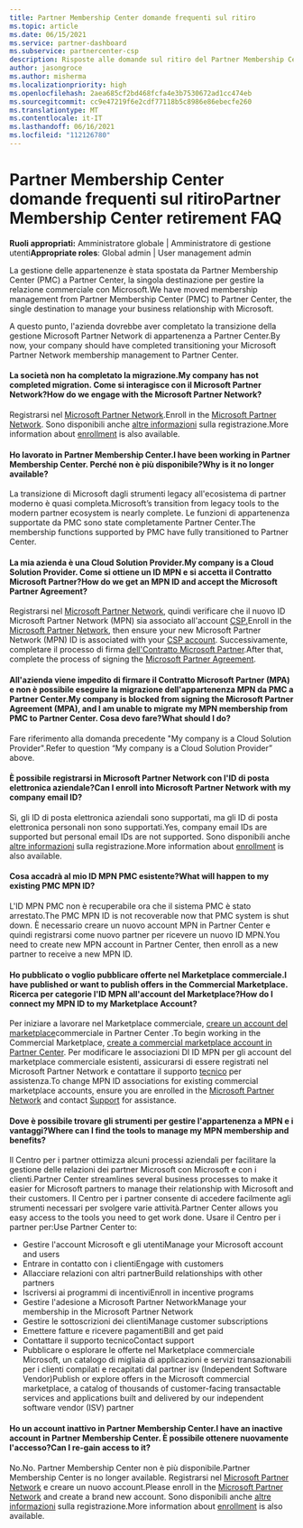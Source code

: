 ```yaml
---
title: Partner Membership Center domande frequenti sul ritiro
ms.topic: article
ms.date: 06/15/2021
ms.service: partner-dashboard
ms.subservice: partnercenter-csp
description: Risposte alle domande sul ritiro del Partner Membership Center (PMC) e sul passaggio a Partner Center.
author: jasongroce
ms.author: misherma
ms.localizationpriority: high
ms.openlocfilehash: 2aea685cf2bd468fcfa4e3b7530672ad1cc474eb
ms.sourcegitcommit: cc9e47219f6e2cdf77118b5c8986e86ebecfe260
ms.translationtype: MT
ms.contentlocale: it-IT
ms.lasthandoff: 06/16/2021
ms.locfileid: "112126780"
---
```

# <a name="partner-membership-center-retirement-faq"></a><span data-ttu-id="08f2c-103">Partner Membership Center domande frequenti sul ritiro</span><span class="sxs-lookup"><span data-stu-id="08f2c-103">Partner Membership Center retirement FAQ</span></span>
<span data-ttu-id="08f2c-104">**Ruoli appropriati:** Amministratore globale | Amministratore di gestione utenti</span><span class="sxs-lookup"><span data-stu-id="08f2c-104">**Appropriate roles**: Global admin | User management admin</span></span>

<span data-ttu-id="08f2c-105">La gestione delle appartenenze è stata spostata da Partner Membership Center (PMC) a Partner Center, la singola destinazione per gestire la relazione commerciale con Microsoft.</span><span class="sxs-lookup"><span data-stu-id="08f2c-105">We have moved membership management from Partner Membership Center (PMC) to Partner Center, the single destination to manage your business relationship with Microsoft.</span></span> 

<span data-ttu-id="08f2c-106">A questo punto, l'azienda dovrebbe aver completato la transizione della gestione Microsoft Partner Network di appartenenza a Partner Center.</span><span class="sxs-lookup"><span data-stu-id="08f2c-106">By now, your company should have completed transitioning your Microsoft Partner Network membership management to Partner Center.</span></span>

#### <a name="my-company-has-not-completed-migration-how-do-we-engage-with-the-microsoft-partner-network"></a><span data-ttu-id="08f2c-107">La società non ha completato la migrazione.</span><span class="sxs-lookup"><span data-stu-id="08f2c-107">My company has not completed migration.</span></span> <span data-ttu-id="08f2c-108">Come si interagisce con il Microsoft Partner Network?</span><span class="sxs-lookup"><span data-stu-id="08f2c-108">How do we engage with the Microsoft Partner Network?</span></span>
<span data-ttu-id="08f2c-109">Registrarsi nel [Microsoft Partner Network](https://partner.microsoft.com/dashboard/account/v3/enrollment/introduction/partnership).</span><span class="sxs-lookup"><span data-stu-id="08f2c-109">Enroll in the [Microsoft Partner Network](https://partner.microsoft.com/dashboard/account/v3/enrollment/introduction/partnership).</span></span> <span data-ttu-id="08f2c-110">Sono disponibili anche [altre informazioni](mpn-create-a-partner-center-account.md) sulla registrazione.</span><span class="sxs-lookup"><span data-stu-id="08f2c-110">More information about [enrollment](mpn-create-a-partner-center-account.md) is also available.</span></span> 

#### <a name="i-have-been-working-in-partner-membership-center-why-is-it-no-longer-available"></a><span data-ttu-id="08f2c-111">Ho lavorato in Partner Membership Center.</span><span class="sxs-lookup"><span data-stu-id="08f2c-111">I have been working in Partner Membership Center.</span></span> <span data-ttu-id="08f2c-112">Perché non è più disponibile?</span><span class="sxs-lookup"><span data-stu-id="08f2c-112">Why is it no longer available?</span></span>
<span data-ttu-id="08f2c-113">La transizione di Microsoft dagli strumenti legacy all'ecosistema di partner moderno è quasi completa.</span><span class="sxs-lookup"><span data-stu-id="08f2c-113">Microsoft’s transition from legacy tools to the modern partner ecosystem is nearly complete.</span></span> <span data-ttu-id="08f2c-114">Le funzioni di appartenenza supportate da PMC sono state completamente Partner Center.</span><span class="sxs-lookup"><span data-stu-id="08f2c-114">The membership functions supported by PMC have fully transitioned to Partner Center.</span></span>

#### <a name="my-company-is-a-cloud-solution-provider-how-do-we-get-an-mpn-id-and-accept-the-microsoft-partner-agreement"></a><span data-ttu-id="08f2c-115">La mia azienda è una Cloud Solution Provider.</span><span class="sxs-lookup"><span data-stu-id="08f2c-115">My company is a Cloud Solution Provider.</span></span> <span data-ttu-id="08f2c-116">Come si ottiene un ID MPN e si accetta il Contratto Microsoft Partner?</span><span class="sxs-lookup"><span data-stu-id="08f2c-116">How do we get an MPN ID and accept the Microsoft Partner Agreement?</span></span>
<span data-ttu-id="08f2c-117">Registrarsi nel [Microsoft Partner Network](https://partner.microsoft.com/dashboard/account/v3/enrollment/introduction/partnership), quindi verificare che il nuovo ID Microsoft Partner Network (MPN) sia associato all'account [CSP.](update-your-partner-profile.md#update-your-mpn-id-associated-with-your-csp-account)</span><span class="sxs-lookup"><span data-stu-id="08f2c-117">Enroll in the [Microsoft Partner Network](https://partner.microsoft.com/dashboard/account/v3/enrollment/introduction/partnership), then ensure your new Microsoft Partner Network (MPN) ID is associated with your [CSP account](update-your-partner-profile.md#update-your-mpn-id-associated-with-your-csp-account).</span></span> <span data-ttu-id="08f2c-118">Successivamente, completare il processo di firma [dell'Contratto Microsoft Partner](microsoft-partner-agreement.md).</span><span class="sxs-lookup"><span data-stu-id="08f2c-118">After that, complete the process of signing the [Microsoft Partner Agreement](microsoft-partner-agreement.md).</span></span>

#### <a name="my-company-is-blocked-from-signing-the-microsoft-partner-agreement-mpa-and-i-am-unable-to-migrate-my-mpn-membership-from-pmc-to-partner-center-what-should-i-do"></a><span data-ttu-id="08f2c-119">All'azienda viene impedito di firmare il Contratto Microsoft Partner (MPA) e non è possibile eseguire la migrazione dell'appartenenza MPN da PMC a Partner Center.</span><span class="sxs-lookup"><span data-stu-id="08f2c-119">My company is blocked from signing the Microsoft Partner Agreement (MPA), and I am unable to migrate my MPN membership from PMC to Partner Center.</span></span> <span data-ttu-id="08f2c-120">Cosa devo fare?</span><span class="sxs-lookup"><span data-stu-id="08f2c-120">What should I do?</span></span>
<span data-ttu-id="08f2c-121">Fare riferimento alla domanda precedente "My company is a Cloud Solution Provider".</span><span class="sxs-lookup"><span data-stu-id="08f2c-121">Refer to question “My company is a Cloud Solution Provider” above.</span></span>

#### <a name="can-i-enroll-into-microsoft-partner-network-with-my-company-email-id"></a><span data-ttu-id="08f2c-122">È possibile registrarsi in Microsoft Partner Network con l'ID di posta elettronica aziendale?</span><span class="sxs-lookup"><span data-stu-id="08f2c-122">Can I enroll into Microsoft Partner Network with my company email ID?</span></span>
<span data-ttu-id="08f2c-123">Sì, gli ID di posta elettronica aziendali sono supportati, ma gli ID di posta elettronica personali non sono supportati.</span><span class="sxs-lookup"><span data-stu-id="08f2c-123">Yes, company email IDs are supported but personal email IDs are not supported.</span></span> <span data-ttu-id="08f2c-124">Sono disponibili anche [altre informazioni](mpn-create-a-partner-center-account.md) sulla registrazione.</span><span class="sxs-lookup"><span data-stu-id="08f2c-124">More information about [enrollment](mpn-create-a-partner-center-account.md) is also available.</span></span> 

#### <a name="what-will-happen-to-my-existing-pmc-mpn-id"></a><span data-ttu-id="08f2c-125">Cosa accadrà al mio ID MPN PMC esistente?</span><span class="sxs-lookup"><span data-stu-id="08f2c-125">What will happen to my existing PMC MPN ID?</span></span>
<span data-ttu-id="08f2c-126">L'ID MPN PMC non è recuperabile ora che il sistema PMC è stato arrestato.</span><span class="sxs-lookup"><span data-stu-id="08f2c-126">The PMC MPN ID is not recoverable now that PMC system is shut down.</span></span> <span data-ttu-id="08f2c-127">È necessario creare un nuovo account MPN in Partner Center e quindi registrarsi come nuovo partner per ricevere un nuovo ID MPN.</span><span class="sxs-lookup"><span data-stu-id="08f2c-127">You need to create new MPN account in Partner Center, then enroll as a new partner to receive a new MPN ID.</span></span>

#### <a name="i-have-published-or-want-to-publish-offers-in-the-commercial-marketplace-how-do-i-connect-my-mpn-id-to-my-marketplace-account"></a><span data-ttu-id="08f2c-128">Ho pubblicato o voglio pubblicare offerte nel Marketplace commerciale.</span><span class="sxs-lookup"><span data-stu-id="08f2c-128">I have published or want to publish offers in the Commercial Marketplace.</span></span> <span data-ttu-id="08f2c-129">Ricerca per categorie l'ID MPN all'account del Marketplace?</span><span class="sxs-lookup"><span data-stu-id="08f2c-129">How do I connect my MPN ID to my Marketplace Account?</span></span>
<span data-ttu-id="08f2c-130">Per iniziare a lavorare nel Marketplace commerciale, [creare un account del marketplace](/azure/marketplace/create-account)commerciale in Partner Center .</span><span class="sxs-lookup"><span data-stu-id="08f2c-130">To begin working in the Commercial Marketplace, [create a commercial marketplace account in Partner Center](/azure/marketplace/create-account).</span></span>
<span data-ttu-id="08f2c-131">Per modificare le associazioni DI ID MPN per gli [](https://partner.microsoft.com/dashboard/account/v3/enrollment/introduction/partnership) account del marketplace commerciale esistenti, assicurarsi di essere registrati nel Microsoft Partner Network e contattare il supporto [tecnico](https://partner.microsoft.com/support/?stage=2&topicid=e82f5aba-2576-3124-37e5-437532a50626) per assistenza.</span><span class="sxs-lookup"><span data-stu-id="08f2c-131">To change MPN ID associations for existing commercial marketplace accounts, ensure you are enrolled in the [Microsoft Partner Network](https://partner.microsoft.com/dashboard/account/v3/enrollment/introduction/partnership) and contact [Support](https://partner.microsoft.com/support/?stage=2&topicid=e82f5aba-2576-3124-37e5-437532a50626) for assistance.</span></span>

#### <a name="where-can-i-find-the-tools-to-manage-my-mpn-membership-and-benefits"></a><span data-ttu-id="08f2c-132">Dove è possibile trovare gli strumenti per gestire l'appartenenza a MPN e i vantaggi?</span><span class="sxs-lookup"><span data-stu-id="08f2c-132">Where can I find the tools to manage my MPN membership and benefits?</span></span>
<span data-ttu-id="08f2c-133">Il Centro per i partner ottimizza alcuni processi aziendali per facilitare la gestione delle relazioni dei partner Microsoft con Microsoft e con i clienti.</span><span class="sxs-lookup"><span data-stu-id="08f2c-133">Partner Center streamlines several business processes to make it easier for Microsoft partners to manage their relationship with Microsoft and their customers.</span></span> <span data-ttu-id="08f2c-134">Il Centro per i partner consente di accedere facilmente agli strumenti necessari per svolgere varie attività.</span><span class="sxs-lookup"><span data-stu-id="08f2c-134">Partner Center allows you easy access to the tools you need to get work done.</span></span> <span data-ttu-id="08f2c-135">Usare il Centro per i partner per:</span><span class="sxs-lookup"><span data-stu-id="08f2c-135">Use Partner Center to:</span></span>
* <span data-ttu-id="08f2c-136">Gestire l'account Microsoft e gli utenti</span><span class="sxs-lookup"><span data-stu-id="08f2c-136">Manage your Microsoft account and users</span></span>
* <span data-ttu-id="08f2c-137">Entrare in contatto con i clienti</span><span class="sxs-lookup"><span data-stu-id="08f2c-137">Engage with customers</span></span>
* <span data-ttu-id="08f2c-138">Allacciare relazioni con altri partner</span><span class="sxs-lookup"><span data-stu-id="08f2c-138">Build relationships with other partners</span></span>
* <span data-ttu-id="08f2c-139">Iscriversi ai programmi di incentivi</span><span class="sxs-lookup"><span data-stu-id="08f2c-139">Enroll in incentive programs</span></span>
* <span data-ttu-id="08f2c-140">Gestire l'adesione a Microsoft Partner Network</span><span class="sxs-lookup"><span data-stu-id="08f2c-140">Manage your membership in the Microsoft Partner Network</span></span>
* <span data-ttu-id="08f2c-141">Gestire le sottoscrizioni dei clienti</span><span class="sxs-lookup"><span data-stu-id="08f2c-141">Manage customer subscriptions</span></span>
* <span data-ttu-id="08f2c-142">Emettere fatture e ricevere pagamenti</span><span class="sxs-lookup"><span data-stu-id="08f2c-142">Bill and get paid</span></span>
* <span data-ttu-id="08f2c-143">Contattare il supporto tecnico</span><span class="sxs-lookup"><span data-stu-id="08f2c-143">Contact support</span></span>
* <span data-ttu-id="08f2c-144">Pubblicare o esplorare le offerte nel Marketplace commerciale Microsoft, un catalogo di migliaia di applicazioni e servizi transazionabili per i clienti compilati e recapitati dal partner isv (Independent Software Vendor)</span><span class="sxs-lookup"><span data-stu-id="08f2c-144">Publish or explore offers in the Microsoft commercial marketplace, a catalog of thousands of customer-facing transactable services and applications built and delivered by our independent software vendor (ISV) partner</span></span>

#### <a name="i-have-an-inactive-account-in-partner-membership-center-can-i-re-gain-access-to-it"></a><span data-ttu-id="08f2c-145">Ho un account inattivo in Partner Membership Center.</span><span class="sxs-lookup"><span data-stu-id="08f2c-145">I have an inactive account in Partner Membership Center.</span></span> <span data-ttu-id="08f2c-146">È possibile ottenere nuovamente l'accesso?</span><span class="sxs-lookup"><span data-stu-id="08f2c-146">Can I re-gain access to it?</span></span> 
<span data-ttu-id="08f2c-147">No.</span><span class="sxs-lookup"><span data-stu-id="08f2c-147">No.</span></span> <span data-ttu-id="08f2c-148">Partner Membership Center non è più disponibile.</span><span class="sxs-lookup"><span data-stu-id="08f2c-148">Partner Membership Center is no longer available.</span></span> <span data-ttu-id="08f2c-149">Registrarsi nel [Microsoft Partner Network](https://partner.microsoft.com/dashboard/account/v3/enrollment/introduction/partnership) e creare un nuovo account.</span><span class="sxs-lookup"><span data-stu-id="08f2c-149">Please enroll in the [Microsoft Partner Network](https://partner.microsoft.com/dashboard/account/v3/enrollment/introduction/partnership) and create a brand new account.</span></span> <span data-ttu-id="08f2c-150">Sono disponibili anche [altre informazioni](mpn-create-a-partner-center-account.md) sulla registrazione.</span><span class="sxs-lookup"><span data-stu-id="08f2c-150">More information about [enrollment](mpn-create-a-partner-center-account.md) is also available.</span></span>
